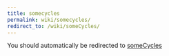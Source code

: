 ```yaml
---
title: somecycles
permalink: wiki/somecycles/
redirect_to: /wiki/someCycles/
---
```


You should automatically be redirected to [someCycles](/wiki/someCycles/)
